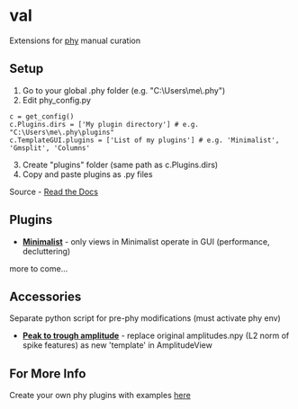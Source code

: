 # val
Extensions for [phy](https://github.com/cortex-lab/phy) manual curation

## Setup
1. Go to your global .phy folder (e.g. "C:\\Users\\me\\.phy")
2. Edit phy_config.py
```
c = get_config()
c.Plugins.dirs = ['My plugin directory'] # e.g. "C:\Users\me\.phy\plugins"
c.TemplateGUI.plugins = ['List of my plugins'] # e.g. 'Minimalist', 'Gmsplit', 'Columns'
```
3. Create "plugins" folder (same path as c.Plugins.dirs)
4. Copy and paste plugins as .py files

Source - [Read the Docs](https://phy.readthedocs.io/en/latest/customization)

## Plugins
* [**Minimalist**](/plugins/minimalist.py) - only views in Minimalist operate in GUI (performance, decluttering)

more to come...

## Accessories
Separate python script for pre-phy modifications (must activate phy env)
* [**Peak to trough amplitude**](/accessories/peak_trough.py) - replace original amplitudes.npy (L2 norm of spike features) as new 'template' in AmplitudeView

## For More Info
Create your own phy plugins with examples [here](https://phy.readthedocs.io/en/latest/plugins)
